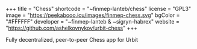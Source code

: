 +++
title = "Chess"
shortcode = "~finmep-lanteb/chess"
license = "GPL3"
image = "https://peekabooo.icu/images/finmep-chess.svg"
bgColor = "#FFFFFF"
developer = "~finmep-lanteb & ~sigryn-habrex"
website = "https://github.com/ashelkovnykov/urbit-chess"
+++

Fully decentralized, peer-to-peer Chess app for Urbit
